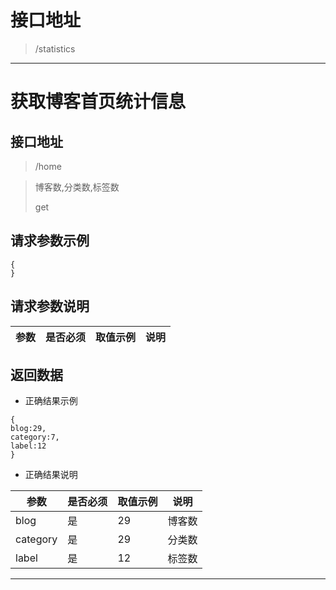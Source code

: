 # 接口地址
>/statistics

***
# 获取博客首页统计信息
## 接口地址
>/home

>博客数,分类数,标签数
>
>get
## 请求参数示例
```
{
}
```

## 请求参数说明

 | 参数    | 是否必须 |    取值示例     |   说明 | 
 | ---    | --- | ---         | ---      | 


 
## 返回数据
- 正确结果示例
```
{
blog:29,
category:7,
label:12
}
```
- 正确结果说明

 | 参数    | 是否必须 |    取值示例     |   说明 | 
 | ---    | --- | ---         | ---      | 
 | blog| 是 | 29 | 博客数 | 
 | category |  是 | 29 | 分类数 |  
 | label | 是 | 12 | 标签数 | 

***
